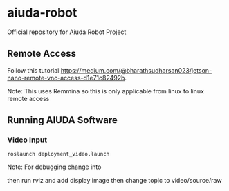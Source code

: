 # aiuda-robot
Official repository for Aiuda Robot Project

## Remote Access
Follow this tutorial https://medium.com/@bharathsudharsan023/jetson-nano-remote-vnc-access-d1e71c82492b.

Note: This uses Remmina so this is only applicable from linux to linux remote access

## Running AIUDA Software
### Video Input
```
roslaunch deployment_video.launch
```
Note: 
For debugging change <arg name="input" default="csi://0"/> into <arg name="input" default="file:///home/aiudabot/AIUDA_PACKAGES/barangay_video.mp4"/>

then run rviz and add display image then change topic to video/source/raw

